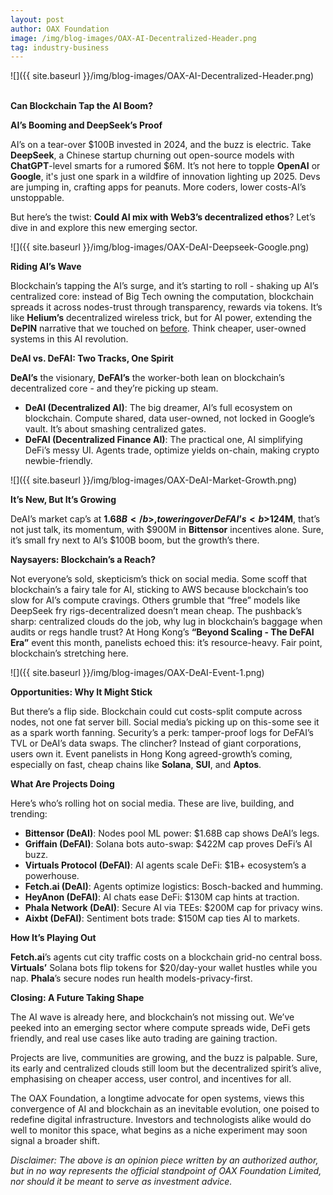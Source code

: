 ```yaml
---
layout: post
author: OAX Foundation
image: /img/blog-images/OAX-AI-Decentralized-Header.png
tag: industry-business
---
```


![]({{ site.baseurl }}/img/blog-images/OAX-AI-Decentralized-Header.png)

<br><b>Can Blockchain Tap the AI Boom?</b>

<b>AI’s Booming and DeepSeek’s Proof</b>

AI’s on a tear-over $100B invested in 2024, and the buzz is electric. Take <b>DeepSeek</b>, a Chinese startup churning out open-source models with <b>ChatGPT</b>-level smarts for a rumored $6M. It’s not here to topple <b>OpenAI</b> or <b>Google</b>, it's just one spark in a wildfire of innovation lighting up 2025. Devs are jumping in, crafting apps for peanuts. More coders, lower costs-AI’s unstoppable. 

But here’s the twist: <b>Could AI mix with Web3’s decentralized ethos</b>? Let’s dive in and explore this new emerging sector.

![]({{ site.baseurl }}/img/blog-images/OAX-DeAI-Deepseek-Google.png)

<b>Riding AI’s Wave</b>

Blockchain’s tapping the AI’s surge, and it’s starting to roll - shaking up AI’s centralized core: instead of Big Tech owning the computation, blockchain spreads it across nodes-trust through transparency, rewards via tokens. It’s like <b>Helium’s</b> decentralized wireless trick, but for AI power, extending the <b>DePIN</b> narrative that we touched on <a href="https://www.oax.org/2024/03/11/Looking-at-the-DePIN-Sector.html">before</a>. Think cheaper, user-owned systems in this AI revolution. 

<b>DeAI vs. DeFAI: Two Tracks, One Spirit</b>

<b>DeAI’s</b> the visionary, <b>DeFAI’s</b> the worker-both lean on blockchain’s decentralized core - and they’re picking up steam. 

- <b>DeAI (Decentralized AI)</b>: The big dreamer, AI’s full ecosystem on blockchain. Compute shared, data user-owned, not locked in Google’s vault. It’s about smashing centralized gates.
- <b>DeFAI (Decentralized Finance AI)</b>: The practical one, AI simplifying DeFi’s messy UI. Agents trade, optimize yields on-chain, making crypto newbie-friendly.

![]({{ site.baseurl }}/img/blog-images/OAX-DeAI-Market-Growth.png)

<b>It’s New, But It’s Growing</b>

DeAI’s market cap’s at <b>$1.68B</b>, towering over DeFAI’s <b>$124M</b>, that’s not just talk, its momentum, with $900M in <b>Bittensor</b> incentives alone. Sure, it’s small fry next to AI’s $100B boom, but the growth’s there. 

<b>Naysayers: Blockchain’s a Reach?</b>

Not everyone’s sold, skepticism’s thick on social media. Some scoff that blockchain’s a fairy tale for AI, sticking to AWS because blockchain’s too slow for AI’s compute cravings. Others grumble that “free” models like DeepSeek fry rigs-decentralized doesn’t mean cheap. The pushback’s sharp: centralized clouds do the job, why lug in blockchain’s baggage when audits or regs handle trust? At Hong Kong’s <b>“Beyond Scaling - The DeFAI Era”</b> event this month, panelists echoed this: it’s resource-heavy. Fair point, blockchain’s stretching here.

![]({{ site.baseurl }}/img/blog-images/OAX-DeAI-Event-1.png)

<b>Opportunities: Why It Might Stick</b>

But there’s a flip side. Blockchain could cut costs-split compute across nodes, not one fat server bill. Social media’s picking up on this-some see it as a spark worth fanning. Security’s a perk: tamper-proof logs for DeFAI’s TVL or DeAI’s data swaps. The clincher? Instead of giant corporations, users own it. Event panelists in Hong Kong agreed-growth’s coming, especially on fast, cheap chains like <b>Solana</b>, <b>SUI</b>, and <b>Aptos</b>.

<b>What Are Projects Doing</b>

Here’s who’s rolling hot on social media. These are live, building, and trending:

- <b>Bittensor (DeAI)</b>: Nodes pool ML power: $1.68B cap shows DeAI’s legs.
- <b>Griffain (DeFAI)</b>: Solana bots auto-swap: $422M cap proves DeFi’s AI buzz.
- <b>Virtuals Protocol (DeFAI)</b>: AI agents scale DeFi: $1B+ ecosystem’s a powerhouse.
- <b>Fetch.ai (DeAI)</b>: Agents optimize logistics: Bosch-backed and humming.
- <b>HeyAnon (DeFAI)</b>: AI chats ease DeFi: $130M cap hints at traction.
- <b>Phala Network (DeAI)</b>: Secure AI via TEEs: $200M cap for privacy wins.
- <b>Aixbt (DeFAI)</b>: Sentiment bots trade: $150M cap ties AI to markets.

<b>How It’s Playing Out</b>

<b>Fetch.ai</b>’s agents cut city traffic costs on a blockchain grid-no central boss. <b>Virtuals’</b> Solana bots flip tokens for $20/day-your wallet hustles while you nap. <b>Phala</b>’s secure nodes run health models-privacy-first. 

<b>Closing: A Future Taking Shape</b>

The AI wave is already here, and blockchain’s not missing out. We’ve peeked into an emerging sector where compute spreads wide, DeFi gets friendly, and real use cases like auto trading are gaining traction. 

Projects are live, communities are growing, and the buzz is palpable. Sure, its early and centralized clouds still loom but the decentralized spirit’s alive, emphasising on cheaper access, user control, and incentives for all. 

The OAX Foundation, a longtime advocate for open systems, views this convergence of AI and blockchain as an inevitable evolution, one poised to redefine digital infrastructure. Investors and technologists alike would do well to monitor this space, what begins as a niche experiment may soon signal a broader shift.

<i>Disclaimer: The above is an opinion piece written by an authorized author, but in no way represents the official standpoint of OAX Foundation Limited, nor should it be meant to serve as investment advice.</i>

